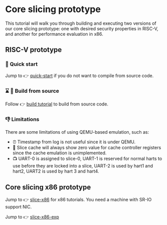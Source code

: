 # Core slicing prototype
This tutorial will walk you through building and executing two versions of our core slicing prototype: one with desired security properties in RISC-V, and another for performance evaluation in x86.

## RISC-V prototype

### :rocket: Quick start

Jump to :point_right: [quick-start](quick-start.md) if you do not want to compile from source code.

### :hourglass: :wrench: Build from source
Follow :point_right: [build tutorial](build.md) to build from source code.

### :-1: Limitations
There are some limitations of using QEMU-based emulation, such as: 
* :alarm_clock: Timestamp from log is not useful since it is under QEMU.
* :construction: Slice cache will always show zero value for cache controller registers since the cache emulation is unimplemented.
* :tv: UART-0 is assigned to slice-0, UART-1 is reserved for normal harts to use before they are locked into a slice, UART-2 is used by hart1 and hart2, UART2 is used by hart 3 and hart4.

## Core slicing x86 prototype

Jump to :point_right: [slice-x86](https://github.com/MSRSSP/sliceloader-x64#readme) for x86 tutorials. You need a machine with SR-IO support NIC.

Jump to :point_right: [slice-x86-exp](x86-exp/README.md)
